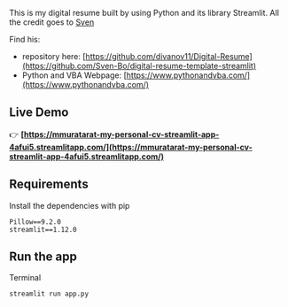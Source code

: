 This is my digital resume built by using Python and its library Streamlit. All the credit goes to [Sven]([https://github.com/divanov11](https://github.com/Sven-Bo))

Find his:
- repository here: [https://github.com/divanov11/Digital-Resume](https://github.com/Sven-Bo/digital-resume-template-streamlit)
- Python and VBA Webpage: [https://www.pythonandvba.com/](https://www.pythonandvba.com/)

## Live Demo
👉 **[https://mmuratarat-my-personal-cv-streamlit-app-4afui5.streamlitapp.com/](https://mmuratarat-my-personal-cv-streamlit-app-4afui5.streamlitapp.com/)**

## Requirements
Install the dependencies with pip
```
Pillow==9.2.0
streamlit==1.12.0
```

## Run the app
Terminal
```
streamlit run app.py
```
